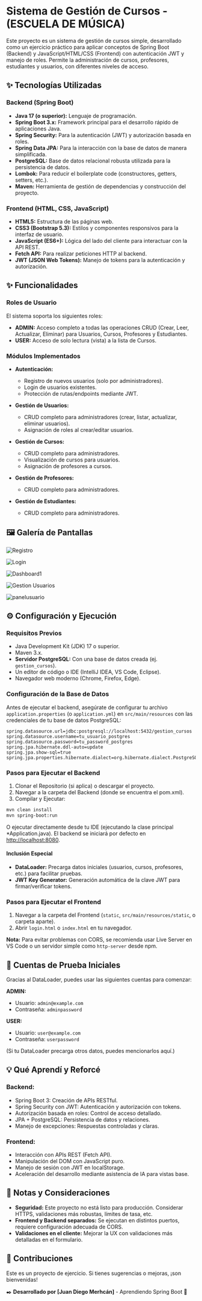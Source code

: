 # Sistema de Gestión de Cursos - (ESCUELA DE MÚSICA)

Este proyecto es un sistema de gestión de cursos simple, desarrollado como un ejercicio práctico para aplicar conceptos de Spring Boot (Backend) y JavaScript/HTML/CSS (Frontend) con autenticación JWT y manejo de roles. Permite la administración de cursos, profesores, estudiantes y usuarios, con diferentes niveles de acceso.

## ✨ Tecnologías Utilizadas

### Backend (Spring Boot)

* **Java 17 (o superior):** Lenguaje de programación.
* **Spring Boot 3.x:** Framework principal para el desarrollo rápido de aplicaciones Java.
* **Spring Security:** Para la autenticación (JWT) y autorización basada en roles.
* **Spring Data JPA:** Para la interacción con la base de datos de manera simplificada.
* **PostgreSQL:** Base de datos relacional robusta utilizada para la persistencia de datos.
* **Lombok:** Para reducir el boilerplate code (constructores, getters, setters, etc.).
* **Maven:** Herramienta de gestión de dependencias y construcción del proyecto.

### Frontend (HTML, CSS, JavaScript)

* **HTML5:** Estructura de las páginas web.
* **CSS3 (Bootstrap 5.3):** Estilos y componentes responsivos para la interfaz de usuario.
* **JavaScript (ES6+):** Lógica del lado del cliente para interactuar con la API REST.
* **Fetch API:** Para realizar peticiones HTTP al backend.
* **JWT (JSON Web Tokens):** Manejo de tokens para la autenticación y autorización.

## ✨ Funcionalidades

### Roles de Usuario

El sistema soporta los siguientes roles:

* **ADMIN:** Acceso completo a todas las operaciones CRUD (Crear, Leer, Actualizar, Eliminar) para Usuarios, Cursos, Profesores y Estudiantes.
* **USER:** Acceso de solo lectura (vista) a la lista de Cursos.

### Módulos Implementados

* **Autenticación:**

    * Registro de nuevos usuarios (solo por administradores).
    * Login de usuarios existentes.
    * Protección de rutas/endpoints mediante JWT.
* **Gestión de Usuarios:**

    * CRUD completo para administradores (crear, listar, actualizar, eliminar usuarios).
    * Asignación de roles al crear/editar usuarios.
* **Gestión de Cursos:**

    * CRUD completo para administradores.
    * Visualización de cursos para usuarios.
    * Asignación de profesores a cursos.
* **Gestión de Profesores:**

    * CRUD completo para administradores.
* **Gestión de Estudiantes:**

    * CRUD completo para administradores.

## 🖼️ Galería de Pantallas

![Registro](imagenes/registro.png)

![Login](imagenes/login.png)  

![Dashboard1](imagenes/dashboardadmin.png)

![Gestion Usuarios](imagenes/gestionusuarios.png)

![panelusuario](imagenes/dashboardusuario.png)




## ⚙️ Configuración y Ejecución

### Requisitos Previos

* Java Development Kit (JDK) 17 o superior.
* Maven 3.x.
* **Servidor PostgreSQL:** Con una base de datos creada (ej. `gestion_cursos`).
* Un editor de código o IDE (IntelliJ IDEA, VS Code, Eclipse).
* Navegador web moderno (Chrome, Firefox, Edge).

### Configuración de la Base de Datos

Antes de ejecutar el backend, asegúrate de configurar tu archivo `application.properties` (o `application.yml`) en `src/main/resources` con las credenciales de tu base de datos PostgreSQL:

```properties
spring.datasource.url=jdbc:postgresql://localhost:5432/gestion_cursos
spring.datasource.username=tu_usuario_postgres
spring.datasource.password=tu_password_postgres
spring.jpa.hibernate.ddl-auto=update
spring.jpa.show-sql=true
spring.jpa.properties.hibernate.dialect=org.hibernate.dialect.PostgreSQLDialect
```

### Pasos para Ejecutar el Backend

1. Clonar el Repositorio (si aplica) o descargar el proyecto.
2. Navegar a la carpeta del Backend (donde se encuentra el pom.xml).
3. Compilar y Ejecutar:

```bash
mvn clean install
mvn spring-boot:run
```

O ejecutar directamente desde tu IDE (ejecutando la clase principal \*Application.java). El backend se iniciará por defecto en [http://localhost:8080](http://localhost:8080).

#### Inclusión Especial

* **DataLoader:** Precarga datos iniciales (usuarios, cursos, profesores, etc.) para facilitar pruebas.
* **JWT Key Generator:** Generación automática de la clave JWT para firmar/verificar tokens.

### Pasos para Ejecutar el Frontend

1. Navegar a la carpeta del Frontend (`static`, `src/main/resources/static`, o carpeta aparte).
2. Abrir `login.html` o `index.html` en tu navegador.

**Nota:** Para evitar problemas con CORS, se recomienda usar Live Server en VS Code o un servidor simple como `http-server` desde npm.

## 🔑 Cuentas de Prueba Iniciales

Gracias al DataLoader, puedes usar las siguientes cuentas para comenzar:

**ADMIN:**

* Usuario: `admin@example.com`
* Contraseña: `adminpassword`

**USER:**

* Usuario: `user@example.com`
* Contraseña: `userpassword`

(Si tu DataLoader precarga otros datos, puedes mencionarlos aquí.)

## 💡 Qué Aprendí y Reforcé

### Backend:

* Spring Boot 3: Creación de APIs RESTful.
* Spring Security con JWT: Autenticación y autorización con tokens.
* Autorización basada en roles: Control de acceso detallado.
* JPA + PostgreSQL: Persistencia de datos y relaciones.
* Manejo de excepciones: Respuestas controladas y claras.

### Frontend:

* Interacción con APIs REST (Fetch API).
* Manipulación del DOM con JavaScript puro.
* Manejo de sesión con JWT en localStorage.
* Aceleración del desarrollo mediante asistencia de IA para vistas base.

## 🚧 Notas y Consideraciones

* **Seguridad:** Este proyecto no está listo para producción. Considerar HTTPS, validaciones más robustas, límites de tasa, etc.
* **Frontend y Backend separados:** Se ejecutan en distintos puertos, requiere configuración adecuada de CORS.
* **Validaciones en el cliente:** Mejorar la UX con validaciones más detalladas en el formulario.

## 🤝 Contribuciones

Este es un proyecto de ejercicio. Si tienes sugerencias o mejoras, ¡son bienvenidas!

✒️ **Desarrollado por [Juan Diego Merhcán]** - Aprendiendo Spring Boot 🚀